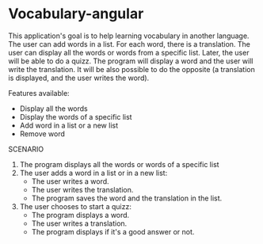 # Vocabulary-angular

This application's goal is to help learning vocabulary in another language. 
The user can add words in a list. For each word, there is a translation.
The user can display all the words or words from a specific list.
Later, the user will be able to do a quizz. The program will display a word and the user will write the translation. It will be also possible to do the opposite (a translation is displayed, and the user writes the word).

Features available: 
- Display all the words
- Display the words of a specific list
- Add word in a list or a new list
- Remove word

SCENARIO
1.  The program displays all the words or words of a specific list
2.  The user adds a word in a list or in a new list:
	-	The user writes a word.
	-	The user writes the translation.
	-	The program saves the word and the translation in the list.
3.	The user chooses to start a quizz:
	-	The program displays a word.
	-	The user writes a translation.
	-	The program displays if it's a good answer or not.
